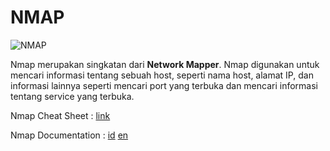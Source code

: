 # NMAP

![NMAP](https://nmap.org/images/sitelogo.png)

Nmap merupakan singkatan dari **Network Mapper**. Nmap digunakan untuk mencari informasi tentang sebuah host, seperti nama host, alamat IP, dan informasi lainnya seperti mencari port yang terbuka dan mencari informasi tentang service yang terbuka.

Nmap Cheat Sheet : [link](https://www.stationx.net/nmap-cheat-sheet/)

Nmap Documentation : [id](https://nmap.org/man/id/)   [en](https://nmap.org/book/man.html)
